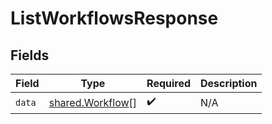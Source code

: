 # ListWorkflowsResponse


## Fields

| Field                                                | Type                                                 | Required                                             | Description                                          |
| ---------------------------------------------------- | ---------------------------------------------------- | ---------------------------------------------------- | ---------------------------------------------------- |
| `data`                                               | [shared.Workflow](../../models/shared/workflow.md)[] | :heavy_check_mark:                                   | N/A                                                  |